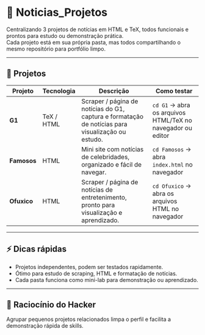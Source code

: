 # 📰 Noticias_Projetos

Centralizando 3 projetos de notícias em HTML e TeX, todos funcionais e prontos para estudo ou demonstração prática.  
Cada projeto está em sua própria pasta, mas todos compartilhando o mesmo repositório para portfólio limpo.

---

## 📂 Projetos

| Projeto       | Tecnologia | Descrição | Como testar |
|--------------|------------|-----------|------------|
| **G1**       | TeX / HTML | Scraper / página de notícias do G1, captura e formatação de notícias para visualização ou estudo. | `cd G1` → abra os arquivos HTML/TeX no navegador ou editor |
| **Famosos**  | HTML       | Mini site com notícias de celebridades, organizado e fácil de navegar. | `cd Famosos` → abra `index.html` no navegador |
| **Ofuxico**  | HTML       | Scraper / página de notícias de entretenimento, pronto para visualização e aprendizado. | `cd Ofuxico` → abra os arquivos HTML no navegador |

---

## ⚡ Dicas rápidas
- Projetos independentes, podem ser testados rapidamente.  
- Ótimo para estudo de scraping, HTML e formatação de notícias.  
- Cada pasta funciona como mini-lab para demonstração ou aprendizado.

---

## 🧠 Raciocínio do Hacker
Agrupar pequenos projetos relacionados limpa o perfil e facilita a demonstração rápida de skills.

